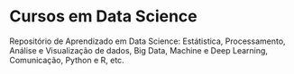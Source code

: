# Cursos em Data Science
 Repositório de Aprendizado em Data Science: Estátistica, Processamento, Análise e Visualização de dados, Big Data, Machine e Deep Learning, Comunicação, Python e R, etc.
